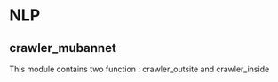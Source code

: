 # NLP

## crawler_mubannet

This module contains two function : crawler_outsite and crawler_inside


